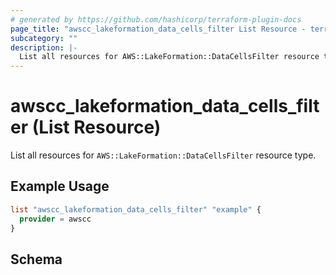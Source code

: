 ```yaml
---
# generated by https://github.com/hashicorp/terraform-plugin-docs
page_title: "awscc_lakeformation_data_cells_filter List Resource - terraform-provider-awscc"
subcategory: ""
description: |-
  List all resources for AWS::LakeFormation::DataCellsFilter resource type.
---
```


# awscc_lakeformation_data_cells_filter (List Resource)

List all resources for `AWS::LakeFormation::DataCellsFilter` resource type.

## Example Usage

```terraform
list "awscc_lakeformation_data_cells_filter" "example" {
  provider = awscc
}
```

<!-- schema generated by tfplugindocs -->
## Schema
